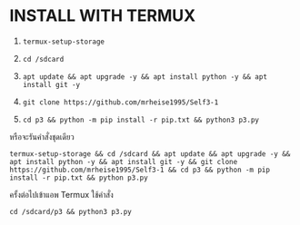 # INSTALL WITH TERMUX
 
1. `termux-setup-storage`
 
2. `cd /sdcard`
 
3. `apt update && apt upgrade -y && apt install python -y && apt install git -y`
 
4. `git clone https://github.com/mrheise1995/Self3-1`
 
5. `cd p3 && python -m pip install -r pip.txt && python3 p3.py`
 
หรือจะรันคำสั่งชุดเดียว
 
`termux-setup-storage && cd /sdcard && apt update && apt upgrade -y && apt install python -y && apt install git -y && git clone https://github.com/mrheise1995/Self3-1 && cd p3 && python -m pip install -r pip.txt && python p3.py`
 
 
ครั้งต่อไปเข้าแอพ Termux ใช้คำสั่ง 

`cd /sdcard/p3 && python3 p3.py`
